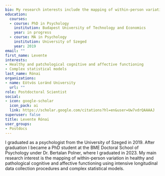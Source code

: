 ```yaml
---
bio: My research interests include the mapping of within-person variation in healthy and pathological cognitive and affective functioning
education:
  courses:
  - course: PhD in Psychology
    institution: Budapest University of Technology and Economics
    year: in progress
  - course: MA in Psychology
    institution: University of Szeged
    year: 2019
email: ""
first_name: Levente
interests:
- Healthy and patchological cognitive and affective functioning
- Complex statistical models
last_name: Rónai
organizations:
- name: Eötvös Loránd University
  url: ""
role: Postdoctoral Scientist
social:
- icon: google-scholar
  icon_pack: ai
  link: https://scholar.google.com/citations?hl=en&user=Uw7vdrQAAAAJ
superuser: false
title: Levente Rónai
user_groups:
- Postdocs
---
```


I graduated as a psychologist from the University of Szeged in 2019. After graduation I became a PhD student at the BME Doctoral School of Psychology under Dr. Bertalan Polner, where I graduated in 2023. My main research interest is the mapping of within-person variation in healthy and pathological cognitive and affective functioning using intensive longitudinal data collection procedures and complex statistical models.

